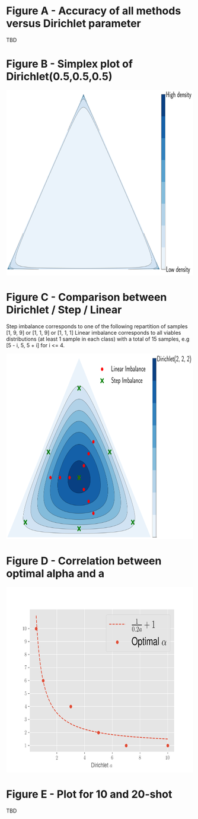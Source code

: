 # Figure A - Accuracy of all methods versus Dirichlet parameter

TBD

# Figure B - Simplex plot of Dirichlet(0.5,0.5,0.5)

<img src="extreme_imbalance.png" width="700" height="500"/>

# Figure C - Comparison between Dirichlet / Step / Linear

Step imbalance corresponds to one of the following repartition of samples [1, 9, 9] or [1, 1, 9] or [1, 1, 1]
Linear imbalance corresponds to all viables distributions (at least 1 sample in each class) with a total of 15 samples, e.g [5 - i, 5, 5 + i] for i <= 4.

<img src="dirichlet.png" width="700" height="500"/>


# Figure D - Correlation between optimal alpha and a

<img src="alpha_vs_a.png" width="701" height="500"/>

# Figure E - Plot for 10 and 20-shot

TBD
